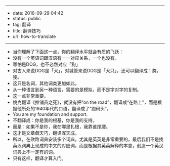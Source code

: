 - --
- date: 2016-09-29 04:42
- status: public
- tag: 翻译
- title: 翻译技巧
- url: how-to-translate
- --
- 当你理解了下面这一点，你的翻译水平就会有质的飞跃：
- 没有一个英语词跟汉语有一一对应关系，一个也没有。
- 哪怕是DOG，也不必然对应「狗」
- 对古人来说DOG是「犬」，对城管来说DOG是「犬只」，还可以翻译成：獒，㹴。
- 这只是名词，其他词类更加如此。
- 从一种语言到另一种语言，需要的是模拟，而不是字对字的复制。
- 这一点非常重要。
- 姚克翻译《推销员之死》，就没有把“on the road”，翻译成“在路上”，而是根据他所处的1940年代的口语，翻译成了“跑码头”。
- You are my foundation and support.
- 不翻译成：你是我的根基，你是我的支持。
- 而是：如果不是你，我在哪里扎根，我靠谁撑腰。
- 这才是文章觑天巧，翻译浑天成。
- 所以，在欧路词典安装多个词典，尤其是英英是非常重要的，最后我们不是找英汉词典上现成的中文的对应词，而是根据其英英解释的本意，创造一个英汉词典上不一定有的词。
- 只有这样，翻译才算入门。
